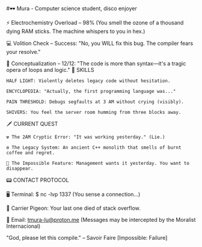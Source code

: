 #🕶️ Mura - Computer science student, disco enjoyer

⚡ Electrochemistry Overload – 98% (You smell the ozone of a thousand dying RAM sticks. The machine whispers to you in hex.)

💻 Volition Check – Success: "No, you WILL fix this bug. The compiler fears your resolve."

🧠 Conceptualization – 12/12: "The code is more than syntax—it's a tragic opera of loops and logic."
🎲 SKILLS

    HALF LIGHT: Violently deletes legacy code without hesitation.

    ENCYCLOPEDIA: "Actually, the first programming language was..."

    PAIN THRESHOLD: Debugs segfaults at 3 AM without crying (visibly).

    SHIVERS: You feel the server room humming from three blocks away.

🗡️ CURRENT QUEST

    ☢️ The 2AM Cryptic Error: "It was working yesterday." (Lie.)

    ⚙️ The Legacy System: An ancient C++ monolith that smells of burnt coffee and regret.

    🌌 The Impossible Feature: Management wants it yesterday. You want to disappear.

📟 CONTACT PROTOCOL

🖥️ Terminal: $ nc -lvp 1337 (You sense a connection...)

📮 Carrier Pigeon: Your last one died of stack overflow.

📧 Email: tmura-lu@proton.me (Messages may be intercepted by the Moralist Internacional)


"God, please let this compile." – Savoir Faire [Impossible: Failure]
